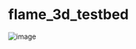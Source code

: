 # flame_3d_testbed

![image](https://github.com/luanpotter/flame_3d_testbed/assets/882703/95c5d374-4f26-44a2-b193-a941340857d8)
